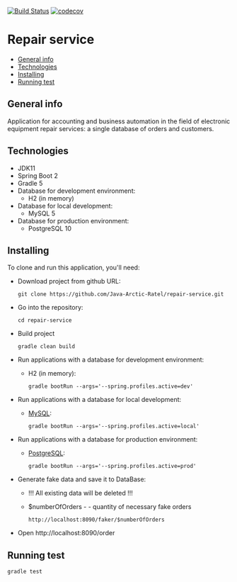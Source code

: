[![Build Status](https://travis-ci.com/Java-Arctic-Ratel/repair-service.svg?branch=master)](https://travis-ci.com/Java-Arctic-Ratel/repair-service) [![codecov](https://codecov.io/gh/Java-Arctic-Ratel/repair-service/branch/master/graph/badge.svg)](https://codecov.io/gh/Java-Arctic-Ratel/repair-service)
# Repair service
* [General info](#general-info)
* [Technologies](#technologies)
* [Installing](#installing)
* [Running test](#running-test)

## General info
Application for accounting and business automation in the field of electronic equipment repair services: a single database of orders and customers.

## Technologies
- JDK11
- Spring Boot 2
- Gradle 5
- Database for development environment:
  - H2 (in memory)
- Database for local development:
  - MySQL 5
- Database for production environment:
  - PostgreSQL 10

## Installing
To clone and run this application, you'll need:
- Download project from github URL: 
            
      git clone https://github.com/Java-Arctic-Ratel/repair-service.git

- Go into the repository: 
        
      cd repair-service

- Build project

      gradle clean build
- Run applications with a database for development environment:
  - H2 (in memory): 
        
        gradle bootRun --args='--spring.profiles.active=dev'
        
- Run applications with a database for local development:      
  - [MySQL](docs/mysql.md):       
        
        gradle bootRun --args='--spring.profiles.active=local'
        
- Run applications with a database for production environment:
  - [PostgreSQL](docs/postresql.md): 

        gradle bootRun --args='--spring.profiles.active=prod'
  
- Generate fake data and save it to DataBase:
    - !!! All existing data will be deleted !!!
    - $numberOfOrders - - quantity of necessary fake orders
  
          http://localhost:8090/faker/$numberOfOrders
  
- Open http://localhost:8090/order

## Running test
    gradle test
